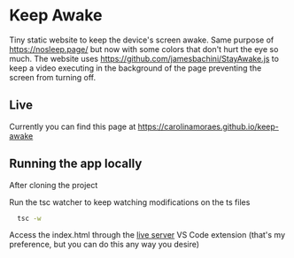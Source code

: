 
# Keep Awake

Tiny static website to keep the device's screen awake. Same purpose of https://nosleep.page/ but now with some colors that don't hurt the eye so much. The website uses https://github.com/jamesbachini/StayAwake.js to keep a video executing in the background of the page preventing the screen from turning off.


## Live

Currently you can find this page at https://carolinamoraes.github.io/keep-awake


## Running the app locally

After cloning the project

Run the tsc watcher to keep watching modifications on the ts files

```bash
  tsc -w
```

Access the index.html through the [live server](https://marketplace.visualstudio.com/items?itemName=ritwickdey.LiveServer) VS Code extension (that's my preference, but you can do this any way you desire)

